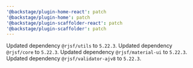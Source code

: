 ```yaml
---
'@backstage/plugin-home-react': patch
'@backstage/plugin-home': patch
'@backstage/plugin-scaffolder-react': patch
'@backstage/plugin-scaffolder': patch
---
```


Updated dependency `@rjsf/utils` to `5.22.3`.
Updated dependency `@rjsf/core` to `5.22.3`.
Updated dependency `@rjsf/material-ui` to `5.22.3`.
Updated dependency `@rjsf/validator-ajv8` to `5.22.3`.
